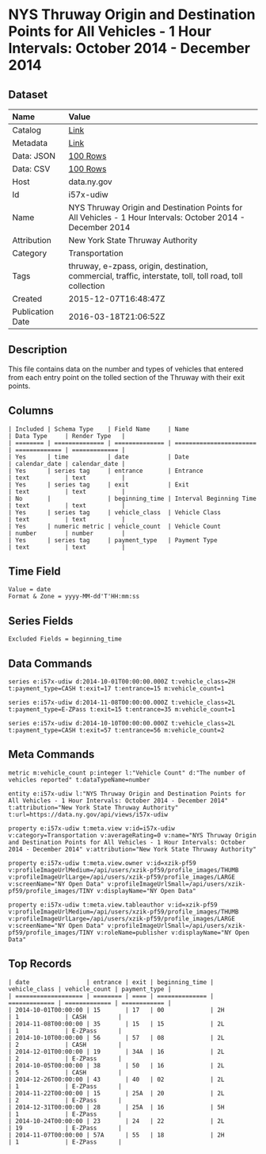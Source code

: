 # NYS Thruway Origin and Destination Points for All Vehicles - 1 Hour Intervals: October 2014 - December 2014

## Dataset

| Name | Value |
| :--- | :---- |
| Catalog | [Link](https://catalog.data.gov/dataset/nys-thruway-origin-and-destination-points-for-all-vehicles-1-hour-intervals-october-2014-2) |
| Metadata | [Link](https://data.ny.gov/api/views/i57x-udiw) |
| Data: JSON | [100 Rows](https://data.ny.gov/api/views/i57x-udiw/rows.json?max_rows=100) |
| Data: CSV | [100 Rows](https://data.ny.gov/api/views/i57x-udiw/rows.csv?max_rows=100) |
| Host | data.ny.gov |
| Id | i57x-udiw |
| Name | NYS Thruway Origin and Destination Points for All Vehicles - 1 Hour Intervals: October 2014 - December 2014 |
| Attribution | New York State Thruway Authority |
| Category | Transportation |
| Tags | thruway, e-zpass, origin, destination, commercial, traffic, interstate, toll, toll road, toll collection |
| Created | 2015-12-07T16:48:47Z |
| Publication Date | 2016-03-18T21:06:52Z |

## Description

This file contains data on the number and types of vehicles that entered from each entry point on the tolled section of the Thruway with their exit points.

## Columns

```ls
| Included | Schema Type    | Field Name     | Name                    | Data Type     | Render Type   |
| ======== | ============== | ============== | ======================= | ============= | ============= |
| Yes      | time           | date           | Date                    | calendar_date | calendar_date |
| Yes      | series tag     | entrance       | Entrance                | text          | text          |
| Yes      | series tag     | exit           | Exit                    | text          | text          |
| No       |                | beginning_time | Interval Beginning Time | text          | text          |
| Yes      | series tag     | vehicle_class  | Vehicle Class           | text          | text          |
| Yes      | numeric metric | vehicle_count  | Vehicle Count           | number        | number        |
| Yes      | series tag     | payment_type   | Payment Type            | text          | text          |
```

## Time Field

```ls
Value = date
Format & Zone = yyyy-MM-dd'T'HH:mm:ss
```

## Series Fields

```ls
Excluded Fields = beginning_time
```

## Data Commands

```ls
series e:i57x-udiw d:2014-10-01T00:00:00.000Z t:vehicle_class=2H t:payment_type=CASH t:exit=17 t:entrance=15 m:vehicle_count=1

series e:i57x-udiw d:2014-11-08T00:00:00.000Z t:vehicle_class=2L t:payment_type=E-ZPass t:exit=15 t:entrance=35 m:vehicle_count=1

series e:i57x-udiw d:2014-10-10T00:00:00.000Z t:vehicle_class=2L t:payment_type=CASH t:exit=57 t:entrance=56 m:vehicle_count=2
```

## Meta Commands

```ls
metric m:vehicle_count p:integer l:"Vehicle Count" d:"The number of vehicles reported" t:dataTypeName=number

entity e:i57x-udiw l:"NYS Thruway Origin and Destination Points for All Vehicles - 1 Hour Intervals: October 2014 - December 2014" t:attribution="New York State Thruway Authority" t:url=https://data.ny.gov/api/views/i57x-udiw

property e:i57x-udiw t:meta.view v:id=i57x-udiw v:category=Transportation v:averageRating=0 v:name="NYS Thruway Origin and Destination Points for All Vehicles - 1 Hour Intervals: October 2014 - December 2014" v:attribution="New York State Thruway Authority"

property e:i57x-udiw t:meta.view.owner v:id=xzik-pf59 v:profileImageUrlMedium=/api/users/xzik-pf59/profile_images/THUMB v:profileImageUrlLarge=/api/users/xzik-pf59/profile_images/LARGE v:screenName="NY Open Data" v:profileImageUrlSmall=/api/users/xzik-pf59/profile_images/TINY v:displayName="NY Open Data"

property e:i57x-udiw t:meta.view.tableauthor v:id=xzik-pf59 v:profileImageUrlMedium=/api/users/xzik-pf59/profile_images/THUMB v:profileImageUrlLarge=/api/users/xzik-pf59/profile_images/LARGE v:screenName="NY Open Data" v:profileImageUrlSmall=/api/users/xzik-pf59/profile_images/TINY v:roleName=publisher v:displayName="NY Open Data"
```

## Top Records

```ls
| date                | entrance | exit | beginning_time | vehicle_class | vehicle_count | payment_type | 
| =================== | ======== | ==== | ============== | ============= | ============= | ============ | 
| 2014-10-01T00:00:00 | 15       | 17   | 00             | 2H            | 1             | CASH         | 
| 2014-11-08T00:00:00 | 35       | 15   | 15             | 2L            | 1             | E-ZPass      | 
| 2014-10-10T00:00:00 | 56       | 57   | 08             | 2L            | 2             | CASH         | 
| 2014-12-01T00:00:00 | 19       | 34A  | 16             | 2L            | 2             | E-ZPass      | 
| 2014-10-05T00:00:00 | 38       | 50   | 16             | 2L            | 5             | CASH         | 
| 2014-12-26T00:00:00 | 43       | 40   | 02             | 2L            | 1             | E-ZPass      | 
| 2014-11-22T00:00:00 | 15       | 25A  | 20             | 2L            | 2             | E-ZPass      | 
| 2014-12-31T00:00:00 | 28       | 25A  | 16             | 5H            | 1             | E-ZPass      | 
| 2014-10-24T00:00:00 | 23       | 24   | 22             | 2L            | 19            | E-ZPass      | 
| 2014-11-07T00:00:00 | 57A      | 55   | 18             | 2H            | 1             | E-ZPass      | 
```